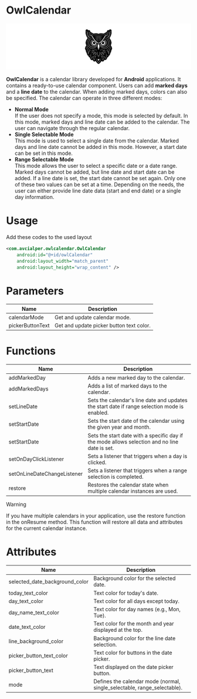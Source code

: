 # OwlCalendar

![banner](./assets/owl.png)

**OwlCalendar** is a calendar library developed for **Android** applications. It contains a ready-to-use calendar component. Users can add **marked days** and a **line date** to the calendar. When adding marked days, colors can also be specified. The calendar can operate in three different modes:

-   **Normal Mode** <br>
    If the user does not specify a mode, this mode is selected by default. In this mode, marked days and line date can be added to the calendar. The user can navigate through the regular calendar.
-   **Single Selectable Mode** <br>
    This mode is used to select a single date from the calendar. Marked days and line date cannot be added in this mode. However, a start date can be set in this mode.
-   **Range Selectable Mode** <br>
    This mode allows the user to select a specific date or a date range. Marked days cannot be added, but line date and start date can be added. If a line date is set, the start date cannot be set again. Only one of these two values can be set at a time. Depending on the needs, the user can either provide line date data (start and end date) or a single day information.

# Usage

Add these codes to the used layout

```xml
<com.avcialper.owlcalendar.OwlCalendar
    android:id="@+id/owlCalendar"
    android:layout_width="match_parent"
    android:layout_height="wrap_content" />

```

# Parameters

| Name             | Description                              |
| ---------------- | ---------------------------------------- |
| calendarMode     | Get and update calendar mode.            |
| pickerButtonText | Get and update picker button text color. |

# Functions

| Name                        | Description                                                                                   |
| --------------------------- | --------------------------------------------------------------------------------------------- |
| addMarkedDay                | Adds a new marked day to the calendar.                                                        |
| addMarkedDays               | Adds a list of marked days to the calendar.                                                   |
| setLineDate                 | Sets the calendar's line date and updates the start date if range selection mode is enabled.  |
| setStartDate                | Sets the start date of the calendar using the given year and month.                           |
| setStartDate                | Sets the start date with a specific day if the mode allows selection and no line date is set. |
| setOnDayClickListener       | Sets a listener that triggers when a day is clicked.                                          |
| setOnLineDateChangeListener | Sets a listener that triggers when a range selection is completed.                            |
| restore                     | Restores the calendar state when multiple calendar instances are used.                        |

> [!WARNING]  
> If you have multiple calendars in your application, use the restore function in the onResume method. This function will restore all data and attributes for the current calendar instance.

# Attributes

| Name                           | Description                                                              |
| ------------------------------ | ------------------------------------------------------------------------ |
| selected_date_background_color | Background color for the selected date.                                  |
| today_text_color               | Text color for today's date.                                             |
| day_text_color                 | Text color for all days except today.                                    |
| day_name_text_color            | Text color for day names (e.g., Mon, Tue).                               |
| date_text_color                | Text color for the month and year displayed at the top.                  |
| line_background_color          | Background color for the line date selection.                            |
| picker_button_text_color       | Text color for buttons in the date picker.                               |
| picker_button_text             | Text displayed on the date picker button.                                |
| mode                           | Defines the calendar mode (normal, single_selectable, range_selectable). |
